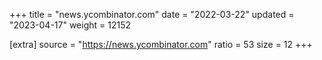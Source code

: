 +++
title = "news.ycombinator.com"
date = "2022-03-22"
updated = "2023-04-17"
weight = 12152

[extra]
source = "https://news.ycombinator.com"
ratio = 53
size = 12
+++
